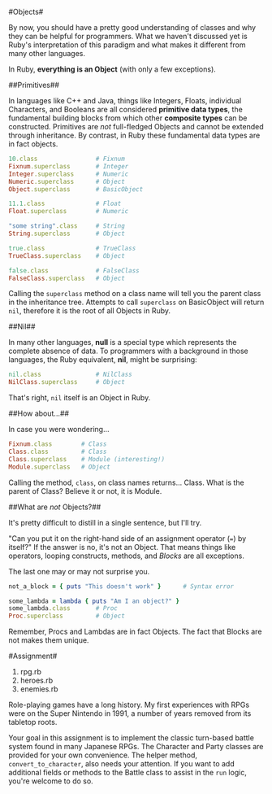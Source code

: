#Objects#

By now, you should have a pretty good understanding of classes and why they can be helpful for programmers. What we haven't discussed yet is Ruby's interpretation of this paradigm and what makes it different from many other languages.

In Ruby, **everything is an Object** (with only a few exceptions).

##Primitives##

In languages like C++ and Java, things like Integers, Floats, individual Characters, and Booleans are all considered **primitive data types**, the fundamental building blocks from which other **composite types** can be constructed. Primitives are *not* full-fledged Objects and cannot be extended through inheritance. By contrast, in Ruby these fundamental data types are in fact objects.

```ruby
10.class                # Fixnum
Fixnum.superclass       # Integer
Integer.superclass      # Numeric
Numeric.superclass      # Object
Object.superclass       # BasicObject

11.1.class              # Float
Float.superclass        # Numeric

"some string".class     # String
String.superclass       # Object

true.class              # TrueClass
TrueClass.superclass    # Object

false.class             # FalseClass
FalseClass.superclass   # Object
```

Calling the ```superclass``` method on a class name will tell you the parent class in the inheritance tree. Attempts to call ```superclass``` on BasicObject will return ```nil```, therefore it is the root of all Objects in Ruby.

##Nil##

In many other languages, **null** is a special type which represents the complete absence of data. To programmers with a background in those languages, the Ruby equivalent, **nil**, might be surprising:

```ruby
nil.class               # NilClass
NilClass.superclass     # Object
```

That's right, ```nil``` itself is an Object in Ruby.

##How about...##

In case you were wondering...

```ruby
Fixnum.class        # Class
Class.class         # Class
Class.superclass    # Module (interesting!)
Module.superclass   # Object
```

Calling the method, ```class```, on class names returns... Class. What is the parent of Class? Believe it or not, it is Module. 

##What are *not* Objects?##

It's pretty difficult to distill in a single sentence, but I'll try.

"Can you put it on the right-hand side of an assignment operator (```=```) by itself?" If the answer is no, it's not an Object. That means things like operators, looping constructs, methods, and *Blocks* are all exceptions.

The last one may or may not surprise you.

```ruby
not_a_block = { puts "This doesn't work" }      # Syntax error

some_lambda = lambda { puts "Am I an object?" }
some_lambda.class       # Proc
Proc.superclass         # Object
```

Remember, Procs and Lambdas are in fact Objects. The fact that Blocks are not makes them unique.

#Assignment#
1. rpg.rb
2. heroes.rb
3. enemies.rb

Role-playing games have a long history. My first experiences with RPGs were on the Super Nintendo in 1991, a number of years removed from its tabletop roots.

Your goal in this assignment is to implement the classic turn-based battle system found in many Japanese RPGs. The Character and Party classes are provided for your own convenience. The helper method, ```convert_to_character```, also needs your attention. If you want to add additional fields or methods to the Battle class to assist in the ```run``` logic, you're welcome to do so.
